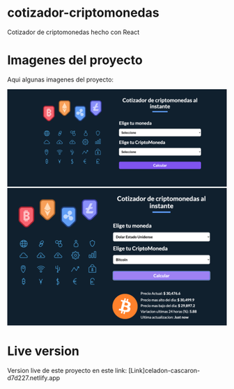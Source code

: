 # cotizador-criptomonedas
Cotizador de criptomonedas hecho con React

# Imagenes del proyecto
Aqui algunas imagenes del proyecto:

<img src="public/imgs/app1.png" width="800" />

<img src="public/imgs/app2.png" width="800" />

# Live version
Version live de este proyecto en este link: [Link]celadon-cascaron-d7d227.netlify.app
